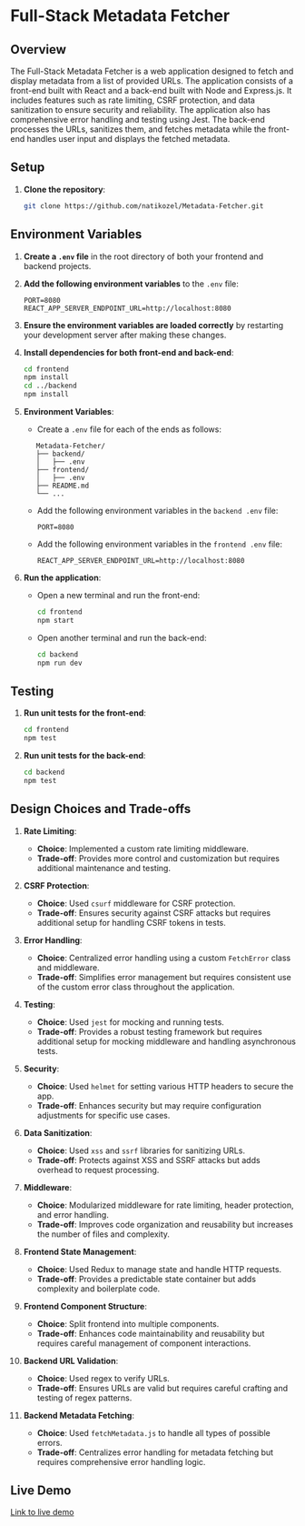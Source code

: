 # Full-Stack Metadata Fetcher

## Overview

The Full-Stack Metadata Fetcher is a web application designed to fetch and display metadata from a list of provided
URLs.
The application consists of a front-end built with React and a back-end built with Node and Express.js.
It includes features such as rate limiting, CSRF protection, and data sanitization to ensure security and reliability.
The application also has comprehensive error handling and testing using Jest.
The back-end processes the URLs, sanitizes them, and fetches metadata while the front-end handles user input and
displays the fetched metadata.

## Setup

1. **Clone the repository**:
    ```sh
    git clone https://github.com/natikozel/Metadata-Fetcher.git
    ```

## Environment Variables

1. **Create a `.env` file** in the root directory of both your frontend and backend projects.

2. **Add the following environment variables** to the `.env` file:

    ```plaintext
    PORT=8080
    REACT_APP_SERVER_ENDPOINT_URL=http://localhost:8080
    ```

3. **Ensure the environment variables are loaded correctly** by restarting your development server after making these
   changes.

4. **Install dependencies for both front-end and back-end**:
    ```sh
    cd frontend
    npm install
    cd ../backend
    npm install
    ```

5. **Environment Variables**:
    - Create a `.env` file for each of the ends as follows:
   ```
      Metadata-Fetcher/
      ├── backend/
      │   ├── .env
      ├── frontend/
      │   ├── .env
      ├── README.md
      └── ...
   ```
    - Add the following environment variables in the `backend .env` file:
        ```
        PORT=8080
        ```

    - Add the following environment variables in the `frontend .env` file:
        ```
        REACT_APP_SERVER_ENDPOINT_URL=http://localhost:8080
        ```

6. **Run the application**:
    - Open a new terminal and run the front-end:
        ```sh
        cd frontend
        npm start
        ```
    - Open another terminal and run the back-end:
        ```sh
        cd backend
        npm run dev
        ```

## Testing

1. **Run unit tests for the front-end**:
    ```sh
    cd frontend
    npm test
    ```

2. **Run unit tests for the back-end**:
    ```sh
    cd backend
    npm test
    ```

## Design Choices and Trade-offs

1. **Rate Limiting**:
    - **Choice**: Implemented a custom rate limiting middleware.
    - **Trade-off**: Provides more control and customization but requires additional maintenance and testing.

2. **CSRF Protection**:
    - **Choice**: Used `csurf` middleware for CSRF protection.
    - **Trade-off**: Ensures security against CSRF attacks but requires additional setup for handling CSRF tokens in
      tests.

3. **Error Handling**:
    - **Choice**: Centralized error handling using a custom `FetchError` class and middleware.
    - **Trade-off**: Simplifies error management but requires consistent use of the custom error class throughout the
      application.

4. **Testing**:
    - **Choice**: Used `jest` for mocking and running tests.
    - **Trade-off**: Provides a robust testing framework but requires additional setup for mocking middleware and
      handling asynchronous tests.

5. **Security**:
    - **Choice**: Used `helmet` for setting various HTTP headers to secure the app.
    - **Trade-off**: Enhances security but may require configuration adjustments for specific use cases.

6. **Data Sanitization**:
    - **Choice**: Used `xss` and `ssrf` libraries for sanitizing URLs.
    - **Trade-off**: Protects against XSS and SSRF attacks but adds overhead to request processing.

7. **Middleware**:
    - **Choice**: Modularized middleware for rate limiting, header protection, and error handling.
    - **Trade-off**: Improves code organization and reusability but increases the number of files and complexity.

8. **Frontend State Management**:
    - **Choice**: Used Redux to manage state and handle HTTP requests.
    - **Trade-off**: Provides a predictable state container but adds complexity and boilerplate code.

9. **Frontend Component Structure**:
    - **Choice**: Split frontend into multiple components.
    - **Trade-off**: Enhances code maintainability and reusability but requires careful management of component
      interactions.

10. **Backend URL Validation**:
    - **Choice**: Used regex to verify URLs.
    - **Trade-off**: Ensures URLs are valid but requires careful crafting and testing of regex patterns.

11. **Backend Metadata Fetching**:
    - **Choice**: Used `fetchMetadata.js` to handle all types of possible errors.
    - **Trade-off**: Centralizes error handling for metadata fetching but requires comprehensive error handling logic.

## Live Demo

[Link to live demo](https:TODO)